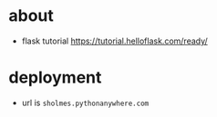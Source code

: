 # about 

- flask tutorial https://tutorial.helloflask.com/ready/

# deployment 

- url is `sholmes.pythonanywhere.com`